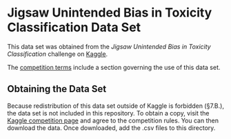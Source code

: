 # Jigsaw Unintended Bias in Toxicity Classification Data Set

This data set was obtained from the *Jigsaw Unintended Bias in Toxicity
Classification* challenge on [Kaggle](https://www.kaggle.com).

The [competition terms](https://www.kaggle.com/competitions/jigsaw-unintended-bias-in-toxicity-classification/rules)
include a section governing the use of this data set.

## Obtaining the Data Set

Because redistribution of this data set outside of Kaggle is forbidden (§7.B.),
the data set is not included in this repository. To obtain a copy, visit the
[Kaggle competition page](https://www.kaggle.com/competitions/jigsaw-unintended-bias-in-toxicity-classification/overview)
and agree to the competition rules. You can then download the data. Once
downloaded, add the .csv files to this directory.
